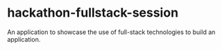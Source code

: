 # hackathon-fullstack-session
An application to showcase the use of full-stack technologies to build an application.
